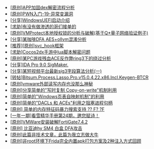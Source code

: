 + [[原创]APP加固dex解密流程分析](https://bbs.kanxue.com/thread-280609.htm)
+ [[原创]PWN入门-19-异常变漏洞](https://bbs.kanxue.com/thread-285393.htm)
+ [[分享]WindowsUEFI启动介绍](https://bbs.kanxue.com/thread-285378.htm)
+ [[求助]有没有做渗透的哥们接单的](https://bbs.kanxue.com/thread-285391.htm)
+ [[原创]VMProtect本地授权锁的分析与破解(基于Q*量子网络验证例子)](https://bbs.kanxue.com/thread-285076.htm)
+ [[分享]某咖啡DFA AES+ollvm混淆分析](https://bbs.kanxue.com/thread-284992.htm)
+ [[推荐][原创]svc_hook框架](https://bbs.kanxue.com/thread-284713.htm)
+ [[求助]Cocos2dx手游中lua脚本解密问题](https://bbs.kanxue.com/thread-285344.htm)
+ [[原创]某PC游戏残血ACE反作弊ring3下的绕过分析](https://bbs.kanxue.com/thread-284667.htm)
+ [[分享]IDA Pro 9.0 SigMaker.](https://bbs.kanxue.com/thread-282836.htm)
+ [[分享]某短视频平台最新sig3字段算法分析(一)](https://bbs.kanxue.com/thread-285211.htm)
+ [[转帖]Bitsum.Process.Lasso.Pro.v15.0.4.22.x86.Incl.Keygen-BTCR](https://bbs.kanxue.com/thread-285394.htm)
+ [[原创]vmware外部读写内存也没那么神秘](https://bbs.kanxue.com/thread-284956.htm)
+ [[原创]分享简单的"写时复制 Copy-on-write"机制利用](https://bbs.kanxue.com/thread-285331.htm)
+ [[原创]简单的"Windows页表自映射机制"的利用](https://bbs.kanxue.com/thread-285332.htm)
+ [[原创]简单的"DACLs 和 ACEs"利用之阻塞进程句柄](https://bbs.kanxue.com/thread-285347.htm)
+ [[原创] 简单的内存特征码暴力搜索支持 ?? F? ?F](https://bbs.kanxue.com/thread-284451.htm)
+ [[一年一期]看雪精华手册第24期，邀您赋诗！](https://bbs.kanxue.com/thread-280072.htm)
+ [[原创]VMWare安装破解FortiGate7.4.2](https://bbs.kanxue.com/thread-284794.htm)
+ [[原创] 比亚迪hy SM4 白盒 DFA攻击](https://bbs.kanxue.com/thread-285313.htm)
+ [[原创]此篇非技术文章，此篇为我立志做大牛](https://bbs.kanxue.com/thread-284823.htm)
+ [[原创]非root环境下Frida完全内置apk打包方案及2种注入方式回顾](https://bbs.kanxue.com/thread-284482.htm)
